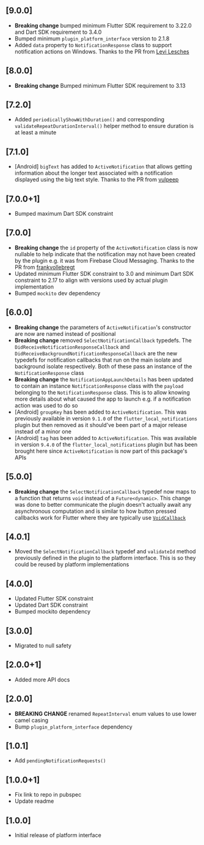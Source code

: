## [9.0.0]

*  **Breaking change** bumped minimum Flutter SDK requirement to 3.22.0 and Dart SDK requirement to 3.4.0
*  Bumped minimum `plugin_platform_interface` version to 2.1.8
* Added `data` property to `NotificationResponse` class to support notification actions on Windows. Thanks to the PR from [Levi Lesches](https://github.com/Levi-Lesches)

## [8.0.0]

* **Breaking change** Bumped minimum Flutter SDK requirement to 3.13

## [7.2.0]

* Added `periodicallyShowWithDuration()` and corresponding `validateRepeatDurationInterval()` helper method to ensure duration is at least a minute

## [7.1.0]

* [Android] `bigText` has added to `ActiveNotification` that allows getting information about the longer text associated with a notification displayed using the big text style. Thanks to the PR from [vulpeep](https://github.com/vulpeep)

## [7.0.0+1]

* Bumped maximum Dart SDK constraint

## [7.0.0]

* **Breaking change** the `id` property of the `ActiveNotification` class is now nullable to help indicate that the notification may not have been created by the plugin e.g. it was from Firebase Cloud Messaging. Thanks to the PR from [frankvollebregt](https://github.com/frankvollebregt)
* Updated minimum Flutter SDK constraint to 3.0 and minimum Dart SDK constraint to 2.17 to align with versions used by actual plugin implementation
* Bumped `mockito` dev dependency

## [6.0.0]

* **Breaking change** the parameters of `ActiveNotification`'s constructor are now are named instead of positional
* **Breaking change** removed `SelectNotificationCallback` typedefs. The `DidReceiveNotificationResponseCallback` and `DidReceiveBackgroundNotificationResponseCallback` are the new typedefs for notification callbacks that run on the main isolate and background isolate respectively. Both of these pass an instance of the `NotificationResponse` class
* **Breaking change** the `NotificationAppLaunchDetails` has been updated to contain an instance `NotificationResponse` class with the `payload` belonging to the `NotificationResponse` class. This is to allow knowing more details about what caused the app to launch e.g. if a notification action was used to do so
* [Android] `groupKey` has been added to `ActiveNotification`. This was previously available in version `9.1.0` of the `flutter_local_notifications` plugin but then removed as it should've been part of a major release instead of a minor one
* [Android] `tag` has been added to `ActiveNotification`. This was available in version `9.4.0` of the `flutter_local_notifications` plugin but has been brought here since `ActiveNotification` is now part of this package's APIs

## [5.0.0]

* **Breaking change** the `SelectNotificationCallback` typedef now maps to a function that returns `void` instead of a `Future<dynamic>`. This change was done to better communicate the plugin doesn't actually await any asynchronous computation and is similar to how button pressed callbacks work for Flutter where they are typically use [`VoidCallback`](https://api.flutter.dev/flutter/dart-ui/VoidCallback.html)

## [4.0.1]

* Moved the `SelectNotificationCallback` typedef and `validateId` method previously defined in the plugin to the platform interface. This is so they could be reused by platform implementations

## [4.0.0]

* Updated Flutter SDK constraint
* Updated Dart SDK constraint
* Bumped mockito dependency

## [3.0.0]

* Migrated to null safety

## [2.0.0+1]

* Added more API docs

## [2.0.0]

* **BREAKING CHANGE** renamed `RepeatInterval` enum values to use lower camel casing
* Bump `plugin_platform_interface` dependency

## [1.0.1]

* Add `pendingNotificationRequests()`

## [1.0.0+1]

* Fix link to repo in pubspec
* Update readme

## [1.0.0]

* Initial release of platform interface
